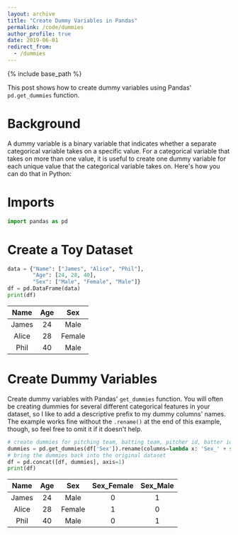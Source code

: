 ```yaml
---
layout: archive
title: "Create Dummy Variables in Pandas"
permalink: /code/dummies
author_profile: true
date: 2019-06-01
redirect_from:
  - /dummies
---
```


{% include base_path %}

This post shows how to create dummy variables using Pandas' `pd.get_dummies` function.

# Background

A dummy variable is a binary variable that indicates whether a separate categorical variable takes on a specific value. For a categorical variable that takes on more than one value, it is useful to create one dummy variable for each unique value that the categorical variable takes on. Here's how you can do that in Python:

# Imports
```python
import pandas as pd
```

# Create a Toy Dataset
```python
data = {"Name": ["James", "Alice", "Phil"],
		"Age": [24, 28, 40],
		"Sex": ["Male", "Female", "Male"]}
df = pd.DataFrame(data)
print(df)
```

**Name**|**Age**|**Sex**
:-----:|:-----:|:-----:
James|24|Male
Alice|28|Female
Phil|40|Male

# Create Dummy Variables
Create dummy variables with Pandas' `get_dummies` function. You will often be creating dummies for several different categorical features in your dataset, so I like to add a descriptive prefix to my dummy columns' names. The example works fine without the `.rename()` at the end of this example, though, so feel free to omit it if it doesn't help.

```python
# create dummies for pitching team, batting team, pitcher id, batter id
dummies = pd.get_dummies(df['Sex']).rename(columns=lambda x: 'Sex_' + str(x))
# bring the dummies back into the original dataset
df = pd.concat([df, dummies], axis=1)
print(df)
```

 |**Name**|**Age**|**Sex**|**Sex\_Female**|**Sex\_Male**
:-----:|:-----:|:-----:|:-----:|:-----:
James|24|Male|0|1
Alice|28|Female|1|0
Phil|40|Male|0|1
